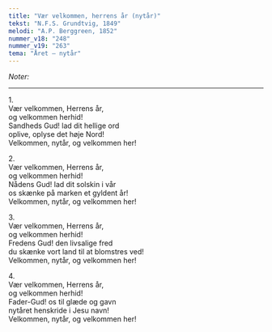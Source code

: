 ```yaml
---
title: "Vær velkommen, herrens år (nytår)"
tekst: "N.F.S. Grundtvig, 1849"
melodi: "A.P. Berggreen, 1852"
nummer_v18: "248"
nummer_v19: "263"
tema: "Året – nytår"
---
```

*Noter:*

***

1\.\
Vær velkommen, Herrens år,\
og velkommen herhid!\
Sandheds Gud! lad dit hellige ord\
oplive, oplyse det høje Nord!\
Velkommen, nytår, og velkommen her!

2\.\
Vær velkommen, Herrens år,\
og velkommen herhid!\
Nådens Gud! lad dit solskin i vår\
os skænke på marken et gyldent år!\
Velkommen, nytår, og velkommen her!

3\.\
Vær velkommen, Herrens år,\
og velkommen herhid!\
Fredens Gud! den livsalige fred\
du skænke vort land til at blomstres ved!\
Velkommen, nytår, og velkommen her!

4\.\
Vær velkommen, Herrens år,\
og velkommen herhid!\
Fader-Gud! os til glæde og gavn\
nytåret henskride i Jesu navn!\
Velkommen, nytår, og velkommen her!